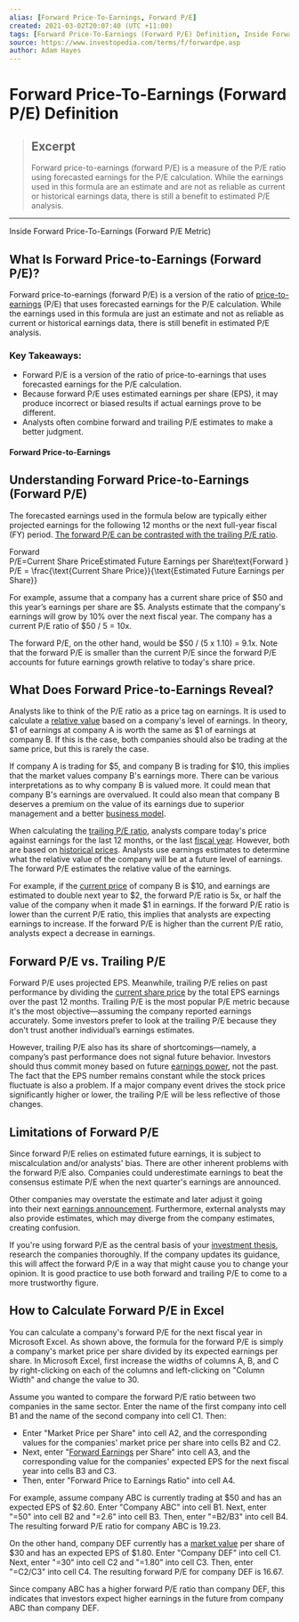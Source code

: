 ```yaml
---
alias: [Forward Price-To-Earnings, Forward P/E]
created: 2021-03-02T20:07:40 (UTC +11:00)
tags: [Forward Price-To-Earnings (Forward P/E) Definition, Inside Forward Price-To-Earnings (Forward P/E Metric)]
source: https://www.investopedia.com/terms/f/forwardpe.asp
author: Adam Hayes
---
```


# Forward Price-To-Earnings (Forward P/E) Definition

> ## Excerpt
> Forward price-to-earnings (forward P/E) is a measure of the P/E ratio using forecasted earnings for the P/E calculation. While the earnings used in this formula are an estimate and are not as reliable as current or historical earnings data, there is still a benefit to estimated P/E analysis.

---

Inside Forward Price-To-Earnings (Forward P/E Metric)
## What Is Forward Price-to-Earnings (Forward P/E)?

Forward price-to-earnings (forward P/E) is a version of the ratio of [price-to-earnings](https://www.investopedia.com/terms/p/price-earningsratio.asp) (P/E) that uses forecasted earnings for the P/E calculation. While the earnings used in this formula are just an estimate and not as reliable as current or historical earnings data, there is still benefit in estimated P/E analysis.

### Key Takeaways:

-   Forward P/E is a version of the ratio of price-to-earnings that uses forecasted earnings for the P/E calculation.
-   Because forward P/E uses estimated earnings per share (EPS), it may produce incorrect or biased results if actual earnings prove to be different.
-   Analysts often combine forward and trailing P/E estimates to make a better judgment.

#### Forward Price-to-Earnings

## Understanding Forward Price-to-Earnings (Forward P/E)

The forecasted earnings used in the formula below are typically either projected earnings for the following 12 months or the next full-year fiscal (FY) period. [The forward P/E can be contrasted with the trailing P/E ratio](https://www.investopedia.com/ask/answers/050115/what-difference-between-forward-pe-and-trailing-pe.asp).

Forward P/E\=Current Share PriceEstimated Future Earnings per Share\\text{Forward } P/E = \\frac{\\text{Current Share Price}}{\\text{Estimated Future Earnings per Share}}

For example, assume that a company has a current share price of $50 and this year’s earnings per share are $5. Analysts estimate that the company's earnings will grow by 10% over the next fiscal year. The company has a current P/E ratio of $50 / 5 = 10x.

The forward P/E, on the other hand, would be $50 / (5 x 1.10) = 9.1x. Note that the forward P/E is smaller than the current P/E since the forward P/E accounts for future earnings growth relative to today's share price.

## What Does Forward Price-to-Earnings Reveal?

Analysts like to think of the P/E ratio as a price tag on earnings. It is used to calculate a [relative value](https://www.investopedia.com/terms/r/relative-value.asp) based on a company's level of earnings. In theory, $1 of earnings at company A is worth the same as $1 of earnings at company B. If this is the case, both companies should also be trading at the same price, but this is rarely the case.

If company A is trading for $5, and company B is trading for $10, this implies that the market values company B's earnings more. There can be various interpretations as to why company B is valued more. It could mean that company B's earnings are overvalued. It could also mean that company B deserves a premium on the value of its earnings due to superior management and a better [business model](https://www.investopedia.com/terms/b/businessmodel.asp).

When calculating the [trailing P/E ratio](https://www.investopedia.com/terms/t/trailingpe.asp), analysts compare today's price against earnings for the last 12 months, or the last [fiscal year](https://www.investopedia.com/terms/f/fiscalyear.asp). However, both are based on [historical prices](https://www.investopedia.com/ask/answers/03/103103.asp). Analysts use earnings estimates to determine what the relative value of the company will be at a future level of earnings. The forward P/E estimates the relative value of the earnings.

For example, if the [current price](https://www.investopedia.com/terms/c/currentprice.asp) of company B is $10, and earnings are estimated to double next year to $2, the forward P/E ratio is 5x, or half the value of the company when it made $1 in earnings. If the forward P/E ratio is lower than the current P/E ratio, this implies that analysts are expecting earnings to increase. If the forward P/E is higher than the current P/E ratio, analysts expect a decrease in earnings.

## Forward P/E vs. Trailing P/E

Forward P/E uses projected EPS. Meanwhile, trailing P/E relies on past performance by dividing the [current share price](https://www.investopedia.com/ask/answers/061615/how-companys-share-price-determined.asp) by the total EPS earnings over the past 12 months. Trailing P/E is the most popular P/E metric because it's the most objective—assuming the company reported earnings accurately. Some investors prefer to look at the trailing P/E because they don't trust another individual’s earnings estimates.

However, trailing P/E also has its share of shortcomings—namely, a company’s past performance does not signal future behavior. Investors should thus commit money based on future [earnings power](https://www.investopedia.com/terms/e/earnings-power.asp), not the past. The fact that the EPS number remains constant while the stock prices fluctuate is also a problem. If a major company event drives the stock price significantly higher or lower, the trailing P/E will be less reflective of those changes.

## Limitations of Forward P/E

Since forward P/E relies on estimated future earnings, it is subject to miscalculation and/or analysts' bias. There are other inherent problems with the forward P/E also. Companies could underestimate earnings to beat the consensus estimate P/E when the next quarter's earnings are announced.

Other companies may overstate the estimate and later adjust it going into their next [earnings announcement](https://www.investopedia.com/terms/e/earnings-announcement.asp). Furthermore, external analysts may also provide estimates, which may diverge from the company estimates, creating confusion.

If you're using forward P/E as the central basis of your [investment thesis](https://www.investopedia.com/terms/i/investment-thesis.asp), research the companies thoroughly. If the company updates its guidance, this will affect the forward P/E in a way that might cause you to change your opinion. It is good practice to use both forward and trailing P/E to come to a more trustworthy figure.

## How to Calculate Forward P/E in Excel

You can calculate a company's forward P/E for the next fiscal year in Microsoft Excel. As shown above, the formula for the forward P/E is simply a company's market price per share divided by its expected earnings per share. In Microsoft Excel, first increase the widths of columns A, B, and C by right-clicking on each of the columns and left-clicking on "Column Width" and change the value to 30.

Assume you wanted to compare the forward P/E ratio between two companies in the same sector. Enter the name of the first company into cell B1 and the name of the second company into cell C1. Then:

-   Enter "Market Price per Share" into cell A2, and the corresponding values for the companies' market price per share into cells B2 and C2.
-   Next, enter "[Forward Earnings](https://www.investopedia.com/terms/f/fowardlookingearnings.asp) per Share" into cell A3, and the corresponding value for the companies' expected EPS for the next fiscal year into cells B3 and C3.
-   Then, enter "Forward Price to Earnings Ratio" into cell A4.

For example, assume company ABC is currently trading at $50 and has an expected EPS of $2.60. Enter "Company ABC" into cell B1. Next, enter "=50" into cell B2 and "=2.6" into cell B3. Then, enter "=B2/B3" into cell B4. The resulting forward P/E ratio for company ABC is 19.23.

On the other hand, company DEF currently has a [market value](https://www.investopedia.com/terms/m/marketvalue.asp) per share of $30 and has an expected EPS of $1.80. Enter "Company DEF" into cell C1. Next, enter "=30" into cell C2 and "=1.80" into cell C3. Then, enter "=C2/C3" into cell C4. The resulting forward P/E for company DEF is 16.67.

Since company ABC has a higher forward P/E ratio than company DEF, this indicates that investors expect higher earnings in the future from company ABC than company DEF.
